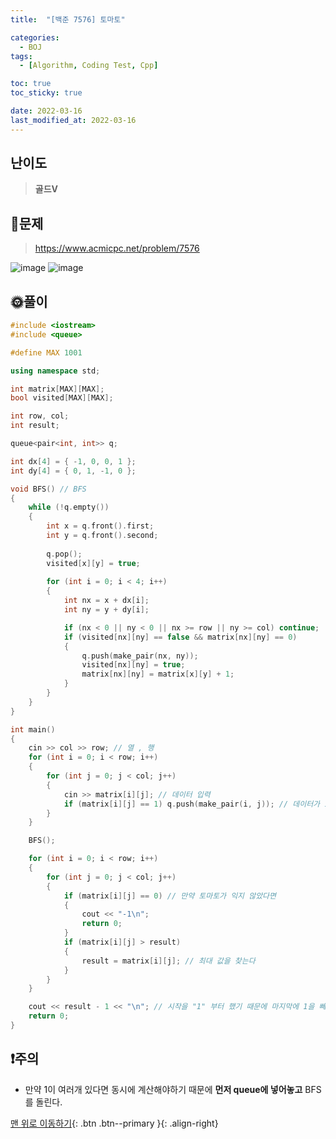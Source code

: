 ```yaml
---
title:  "[백준 7576] 토마토" 

categories:
  - BOJ
tags:
  - [Algorithm, Coding Test, Cpp]

toc: true
toc_sticky: true

date: 2022-03-16
last_modified_at: 2022-03-16
---
```


## 난이도
> **골드V**

## 📜문제
> <https://www.acmicpc.net/problem/7576>

![image](https://user-images.githubusercontent.com/81313733/158588905-87e16035-b56c-4418-ba83-decf84a5ceca.png)
![image](https://user-images.githubusercontent.com/81313733/158588996-fe38ab25-3136-4be8-9206-a6640d6d510c.png)

## 🌞풀이
```c++
#include <iostream>
#include <queue>

#define MAX 1001

using namespace std;

int matrix[MAX][MAX];
bool visited[MAX][MAX];

int row, col;
int result;

queue<pair<int, int>> q;

int dx[4] = { -1, 0, 0, 1 };
int dy[4] = { 0, 1, -1, 0 };

void BFS() // BFS
{
	while (!q.empty())
	{
		int x = q.front().first;
		int y = q.front().second;
		
		q.pop();
		visited[x][y] = true;
		
		for (int i = 0; i < 4; i++)
		{
			int nx = x + dx[i];
			int ny = y + dy[i];

			if (nx < 0 || ny < 0 || nx >= row || ny >= col) continue;
			if (visited[nx][ny] == false && matrix[nx][ny] == 0)
			{
				q.push(make_pair(nx, ny));
				visited[nx][ny] = true;
				matrix[nx][ny] = matrix[x][y] + 1;
			}
		}
	}
}

int main()
{
	cin >> col >> row; // 열 , 행
	for (int i = 0; i < row; i++)
	{
		for (int j = 0; j < col; j++)
		{
			cin >> matrix[i][j]; // 데이터 입력
			if (matrix[i][j] == 1) q.push(make_pair(i, j)); // 데이터가 1 인경우 queue에 넣는다
		}
	}

	BFS();

	for (int i = 0; i < row; i++)
	{
		for (int j = 0; j < col; j++)
		{
			if (matrix[i][j] == 0) // 만약 토마토가 익지 않았다면
			{
				cout << "-1\n";
				return 0;
			}
			if (matrix[i][j] > result)
			{
				result = matrix[i][j]; // 최대 값을 찾는다
			}
		}
	}

	cout << result - 1 << "\n"; // 시작을 "1" 부터 했기 때문에 마지막에 1을 빼준다.
	return 0;
}
```

## ❗주의
- 만약 1이 여러개 있다면 동시에 계산해야하기 때문에 **먼저 queue에 넣어놓고** BFS를 돌린다.


[맨 위로 이동하기](#){: .btn .btn--primary }{: .align-right}